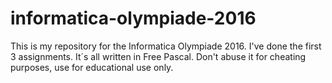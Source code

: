 # informatica-olympiade-2016
This is my repository for the Informatica Olympiade 2016. I've done the first 3 assignments. It´s all written in Free Pascal. Don't abuse it for cheating purposes, use for educational use only.
